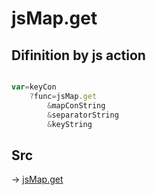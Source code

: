 # jsMap.get

## Difinition by js action

```js.js

var=keyCon
	?func=jsMap.get
		&mapConString
		&separatorString
		&keyString
```

## Src

-> [jsMap.get](https://github.com/puutaro/CommandClick/blob/master/app/src/main/java/com/puutaro/commandclick/fragment_lib/terminal_fragment/js_interface/JsMap.kt#L26)


